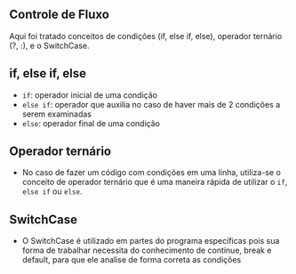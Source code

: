 ## Controle de Fluxo

Aqui foi tratado conceitos de condições (if, else if, else), operador ternário (?, :), e o SwitchCase.

## if, else if, else

- `if`: operador inicial de uma condição
- `else if`: operador que auxilia no caso de haver mais de 2 condições a serem examinadas
- `else`: operador final de uma condição

## Operador ternário

- No caso de fazer um código com condições em uma linha, utiliza-se o conceito de operador ternário que é uma maneira rápida de utilizar o `if`, `else if` ou `else`.

## SwitchCase

- O SwitchCase é utilizado em partes do programa específicas pois sua forma de trabalhar necessita do conhecimento de continue, break e default, para que ele analise de forma correta as condições